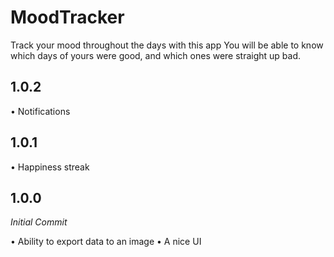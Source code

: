 # MoodTracker

Track your mood throughout the days with this app
You will be able to know which days of yours were good, and which ones were straight up bad.

## 1.0.2
• Notifications

## 1.0.1
• Happiness streak

## 1.0.0
*Initial Commit*

• Ability to export data to an image
• A nice UI
